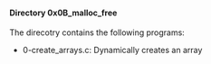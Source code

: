 #### Directory 0x0B_malloc_free
The direcotry contains the following programs:
* 0-create_arrays.c: Dynamically creates an array


